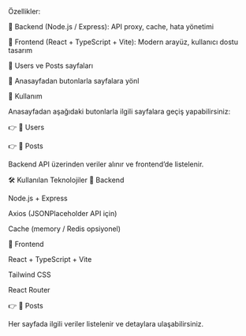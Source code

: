 Özellikler:

🔹 Backend (Node.js / Express): API proxy, cache, hata yönetimi

🔹 Frontend (React + TypeScript + Vite): Modern arayüz, kullanıcı dostu tasarım

🔹 Users ve Posts sayfaları

🔹 Anasayfadan butonlarla sayfalara yönl


🧭 Kullanım

Anasayfadan aşağıdaki butonlarla ilgili sayfalara geçiş yapabilirsiniz:

👉 👥 Users

👉 📝 Posts

Backend API üzerinden veriler alınır ve frontend’de listelenir.

	
🛠️ Kullanılan Teknolojiler
🔹 Backend

Node.js + Express

Axios (JSONPlaceholder API için)

Cache (memory / Redis opsiyonel)

🔹 Frontend

React + TypeScript + Vite

Tailwind CSS

React Router

👉 📝 Posts

Her sayfada ilgili veriler listelenir ve detaylara ulaşabilirsiniz.

